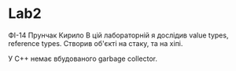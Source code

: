 # Lab2
ФІ-14 Прунчак Кирило
В цій лабораторній я дослідив value types, reference types.
Створив об'єкті на стаку, та на хіпі.

У С++ немає вбудованого garbage collector.
